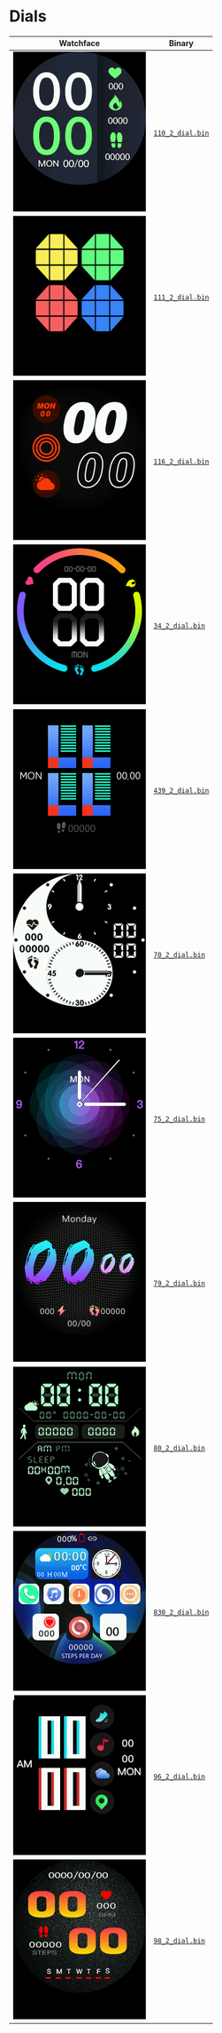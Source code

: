 # Dials 

 | Watchface | Binary |  
 | -- | -- |  
 | ![watchface](110_2_dial.png?raw=true "watchface") | [`110_2_dial.bin`](https://github.com/fbiego/watch-face-wearfit/raw/main/dials/M16mini/110_2_dial.bin) |  
 | ![watchface](111_2_dial.png?raw=true "watchface") | [`111_2_dial.bin`](https://github.com/fbiego/watch-face-wearfit/raw/main/dials/M16mini/111_2_dial.bin) |  
 | ![watchface](116_2_dial.png?raw=true "watchface") | [`116_2_dial.bin`](https://github.com/fbiego/watch-face-wearfit/raw/main/dials/M16mini/116_2_dial.bin) |  
 | ![watchface](34_2_dial.png?raw=true "watchface") | [`34_2_dial.bin`](https://github.com/fbiego/watch-face-wearfit/raw/main/dials/M16mini/34_2_dial.bin) |  
 | ![watchface](439_2_dial.png?raw=true "watchface") | [`439_2_dial.bin`](https://github.com/fbiego/watch-face-wearfit/raw/main/dials/M16mini/439_2_dial.bin) |  
 | ![watchface](70_2_dial.png?raw=true "watchface") | [`70_2_dial.bin`](https://github.com/fbiego/watch-face-wearfit/raw/main/dials/M16mini/70_2_dial.bin) |  
 | ![watchface](75_2_dial.png?raw=true "watchface") | [`75_2_dial.bin`](https://github.com/fbiego/watch-face-wearfit/raw/main/dials/M16mini/75_2_dial.bin) |  
 | ![watchface](79_2_dial.png?raw=true "watchface") | [`79_2_dial.bin`](https://github.com/fbiego/watch-face-wearfit/raw/main/dials/M16mini/79_2_dial.bin) |  
 | ![watchface](80_2_dial.png?raw=true "watchface") | [`80_2_dial.bin`](https://github.com/fbiego/watch-face-wearfit/raw/main/dials/M16mini/80_2_dial.bin) |  
 | ![watchface](830_2_dial.png?raw=true "watchface") | [`830_2_dial.bin`](https://github.com/fbiego/watch-face-wearfit/raw/main/dials/M16mini/830_2_dial.bin) |  
 | ![watchface](96_2_dial.png?raw=true "watchface") | [`96_2_dial.bin`](https://github.com/fbiego/watch-face-wearfit/raw/main/dials/M16mini/96_2_dial.bin) |  
 | ![watchface](98_2_dial.png?raw=true "watchface") | [`98_2_dial.bin`](https://github.com/fbiego/watch-face-wearfit/raw/main/dials/M16mini/98_2_dial.bin) |  
